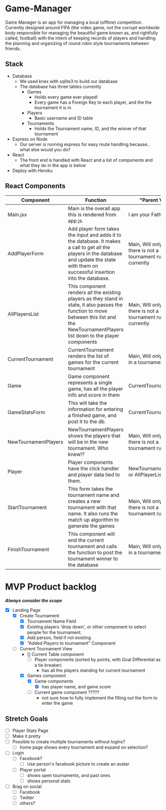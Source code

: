# Game-Manager

Game Manager is an app for managing a local (offline) competition. Currently designed around FIFA (the video game, not the corrupt worldwide body responsible for managing the beautiful game known as, and rightfully called, football) with the intent of keeping records of players and handling the planning and organizing of round robin style tournaments between friends.

## Stack
  - Database
    - We used knex with sqlite3 to build our database
    - The database has three tables currently
      - Games
        - Holds every game ever played!
        - Every game has a Foreign Key to each player, and the the tournament it is in
      - Players
        - Basic username and ID table
      - Tournaments
        - Holds the Tournament name, ID, and the winner of that tournament
  - Express on Node
    - Our server is running express for easy route handling because.. what else would you do?
  - React
    - The front end is handled with React and a list of components and what they do in the app is below
  - Deploy with Heroku


## React Components
| Component            | Function                                                                                                                                                                                      | "Parent View"                                                       |
|----------------------|-----------------------------------------------------------------------------------------------------------------------------------------------------------------------------------------------|---------------------------------------------------------------------|
| Main.jsx             | Main is the overall app this is rendered from app.js.                                                                                                                                         | I am your Father, luke.                                             |
| AddPlayerForm        | Add player form takes the input and adds it to the database. It makes a call to get all the players in the database and update the state with them on successful insertion into the database. | Main, Will only show if there is not a tournament running currently |
| AllPlayersList       | This component renders all the existing players as they stand in state, it also passes the function to move between this list and the NewTournamentPlayers list down to the player components | Main, Will only show if there is not a tournament running currently |
| CurrentTournament    | CurrentTournament renders the list of games for the current tournament                                                                                                                        | Main, Will only show if in a tournament                             |
| Game                 | Game component represents a single game, has all the player info and score in them                                                                                                            | CurrentTournament                                                   |
| GameStatsForm        | This will take the information for entering a finished game, and post it to the db.                                                                                                           | CurrentTournament                                                   |
| NewTournamentPlayers | NewTournamentPlayers shows the players that will be in the new tournament. Who knew!?                                                                                                         | Main, Will only show if there is not a tournament running           |
| Player               | Player components have the click handler and player data tied to them.                                                                                                                        | NewTournamentPlayers, or AllPlayerList                              |
| StartTournament      | This form takes the tournament name and creates a new tournament with that name. It also runs the match up algorithm to generate the games                                                    | Main, Will only show if there is not a tournament running           |
| FinishTournament     | This component will end the current tournament and calls the function to post the tournament winner to the database                                                                           | Main, Will only show if in a tournament                             |

# MVP Product backlog
  **_Always consider the scope_**
  - [x] Landing Page
    - [x] Create Tournament
      - [x] Tournament Name Field
      - [x] Existing players 'drop down', or other component to select people for the tournament.
      - [x] Add person, field if not existing
      - [x] "Added Players to tournament" Component
    - [ ] Current Tournament View
      - [] Current Table component
        - [ ] Player components (sorted by points, with Goal Differential as a tie breaker)
          - has all the players standing for current tournament
      - [x] Games component
        - [x] Game components
          - [x] has player name, and game score
        - [ ] Current game component ?????
          - not sure how to fully implement the filling out the form to enter the game

## Stretch Goals

  - [ ] Player Stats Page
  - [ ] Make it pretty
  - [ ] Possible to create multiple tournaments without logins?
    - [ ] home page shows every tournament and expand on selection?
  - [ ] Login
    - [ ] Facebook?
      - [ ] Use person's facebook picture to create an avatar
    - [ ] Player portal
      - [ ] shows open tournaments, and past ones
      - [ ] shows personal stats
  - [ ] Brag on social
    - [ ] Facebook
    - [ ] Twitter
    - [ ] others?
